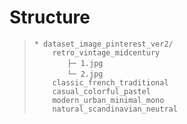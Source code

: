 # Structure
> ```
> * dataset_image_pinterest_ver2/
>     retro_vintage_midcentury
>     　　├─ 1.jpg
>     　　└─ 2.jpg
>     classic_french_traditional
>     casual_colorful_pastel
>     modern_urban_minimal_mono
>     natural_scandinavian_neutral
> ```